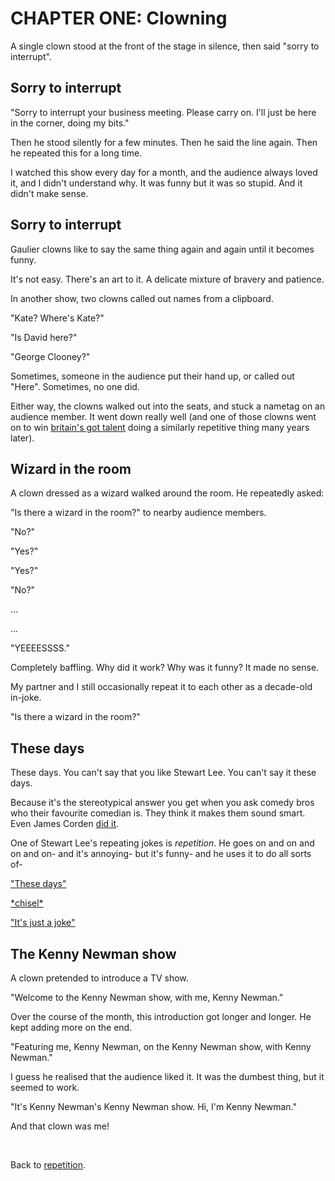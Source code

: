 # CHAPTER ONE: Clowning

A single clown stood at the front of the stage in silence, then said "sorry to interrupt".

## Sorry to interrupt

"Sorry to interrupt your business meeting. Please carry on. I'll just be here in the corner, doing my bits."

Then he stood silently for a few minutes. Then he said the line again. Then he repeated this for a long time.

I watched this show every day for a month, and the audience always loved it, and I didn't understand why. It was funny but it was so stupid. And it didn't make sense.

## Sorry to interrupt

Gaulier clowns like to say the same thing again and again until it becomes funny.

It's not easy. There's an art to it. A delicate mixture of bravery and patience.

In another show, two clowns called out names from a clipboard.

"Kate? Where's Kate?"

"Is David here?"

"George Clooney?"

Sometimes, someone in the audience put their hand up, or called out "Here". Sometimes, no one did.

Either way, the clowns walked out into the seats, and stuck a nametag on an audience member. It went down really well (and one of those clowns went on to win [britain's got talent](https://youtu.be/0Dm27B7J4v4?si=88Bp9bpwPv24VFZl) doing a similarly repetitive thing many years later).

## Wizard in the room

A clown dressed as a wizard walked around the room. He repeatedly asked:

"Is there a wizard in the room?" to nearby audience members.

"No?"

"Yes?"

"Yes?"

"No?"

...

...

"YEEEESSSS."

Completely baffling. Why did it work? Why was it funny? It made no sense.

My partner and I still occasionally repeat it to each other as a decade-old in-joke.

"Is there a wizard in the room?"

## These days

These days. You can't say that you like Stewart Lee. You can't say it these days.

Because it's the stereotypical answer you get when you ask comedy bros who their favourite comedian is. They think it makes them sound smart. Even James Corden [did it](https://youtu.be/ii9lLJ0CfRA?si=qytQWzVisEVs-XYo).

One of Stewart Lee's repeating jokes is *repetition*. He goes on and on and on and on- and it's annoying- but it's funny- and he uses it to do all sorts of-

["These days"](https://youtu.be/XkCBhKs4faI?si=sAPDMqNkY_09ic8T)

[\*chisel\*](https://youtu.be/rtYp6nn9-eE?si=oLpkb9ZuZICGzFKx)

["It's just a joke"](https://youtu.be/K7CnMQ4L9Pc?si=jFRK63-XiUaX-Z5L)

## The Kenny Newman show

A clown pretended to introduce a TV show.

"Welcome to the Kenny Newman show, with me, Kenny Newman."

Over the course of the month, this introduction got longer and longer. He kept adding more on the end.

"Featuring me, Kenny Newman, on the Kenny Newman show, with Kenny Newman."

I guess he realised that the audience liked it. It was the dumbest thing, but it seemed to work.

"It's Kenny Newman's Kenny Newman show. Hi, I'm Kenny Newman."

And that clown was me!

<br>

Back to [repetition](/wikiblogarden/repetition).
